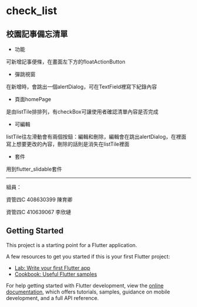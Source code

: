 # check_list

## 校園記事備忘清單
- 功能

可新增記事便條，在畫面左下方的floatActionButton
- 彈跳視窗

在新增時，會跳出一個alertDialog，可在TextField裡寫下紀錄內容
- 頁面homePage

是由listTile排排列，有checkBox可讓使用者確認清單內容是否完成
- 可編輯

listTile往左滑動會有兩個按鈕：編輯和刪除，編輯會在跳出alertDialog，在裡面寫上想要更改的內容，刪除的話則是消失在listTile裡面
- 套件

用到flutter_slidable套件

---
組員：

資管四C 408630399 陳育卿

資管四C 410639067 李欣璉


## Getting Started

This project is a starting point for a Flutter application.

A few resources to get you started if this is your first Flutter project:

- [Lab: Write your first Flutter app](https://docs.flutter.dev/get-started/codelab)
- [Cookbook: Useful Flutter samples](https://docs.flutter.dev/cookbook)

For help getting started with Flutter development, view the
[online documentation](https://docs.flutter.dev/), which offers tutorials,
samples, guidance on mobile development, and a full API reference.
